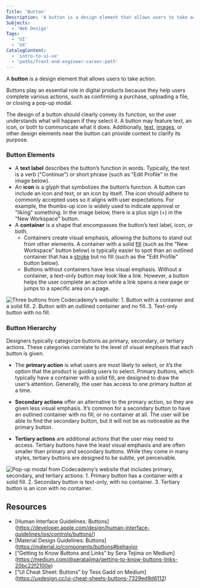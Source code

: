 ```yaml
---
Title: 'Button'
Description: 'A button is a design element that allows users to take action.'
Subjects:
  - 'Web Design'
Tags:
  - 'UI'
  - 'UX'
CatalogContent:
  - 'intro-to-ui-ux'
  - 'paths/front-end-engineer-career-path'
---
```


A **button** is a design element that allows users to take action.

Buttons play an essential role in digital products because they help users complete various actions, such as confirming a purchase, uploading a file, or closing a pop-up modal.

The design of a button should clearly convey its function, so the user understands what will happen if they select it. A button may feature text, an icon, or both to communicate what it does.
Additionally, [text](https://www.codecademy.com/resources/docs/uiux/text), [images](https://www.codecademy.com/resources/docs/uiux/images), or other design elements near the button can provide context to clarify its purpose.

### Button Elements

- A **text label** describes the button’s function in words. Typically, the text is a verb ("Continue") or short phrase (such as "Edit Profile" in the image below).
- An **icon** is a glyph that symbolizes the button’s function. A button can include an icon and text, or an icon by itself. The icon should adhere to commonly accepted uses so it aligns with user expectations. For example, the thumbs-up icon is widely used to indicate approval or "liking" something. In the image below, there is a plus sign (+) in the "New Workspace" button.
- A **container** is a shape that encompasses the button’s text label, icon, or both.
  - Containers create visual emphasis, allowing the buttons to stand out from other elements. A container with a solid [fill](https://www.codecademy.com/resources/uiux/fill) (such as the "New Workspace" button below) is typically easier to spot than an outlined container that has a [stroke](https://www.codecademy.com/resources/uiux/stroke) but no fill (such as the "Edit Profile" button below).
  - Buttons without containers have less visual emphasis. Without a container, a text-only button may look like a link. However, a button helps the user complete an action while a link opens a new page or jumps to a specific area on a page.

![Three buttons from Codecademy’s website: 1. Button with a container and a solid fill. 2. Button with an outlined container and no fill. 3. Text-only button with no fill.](https://static-assets.codecademy.com/Courses/intro-to-ui-and-ux/docs/Buttons-Containers.png)

### Button Hierarchy

Designers typically categorize buttons as primary, secondary, or tertiary actions. These categories correlate to the level of visual emphasis that each button is given.

- The **primary action** is what users are most likely to select, or it’s the option that the product is guiding users to select. Primary buttons, which typically have a container with a solid fill, are designed to draw the user’s attention. Generally, the user has access to one primary button at a time.

- **Secondary actions** offer an alternative to the primary action, so they are given less visual emphasis. It’s common for a secondary button to have an outlined container with no fill, or no container at all. The user will be able to find the secondary button, but it will not be as noticeable as the primary button.

- **Tertiary actions** are additional actions that the user may need to access. Tertiary buttons have the least visual emphasis and are often smaller than primary and secondary buttons. While they come in many styles, tertiary buttons are designed to be subtle, yet perceivable.

![Pop-up modal from Codecademy’s website that includes primary, secondary, and tertiary actions: 1. Primary button has a container with a solid fill. 2. Secondary button is text-only, with no container. 3. Tertiary button is an icon with no container.](https://static-assets.codecademy.com/Courses/intro-to-ui-and-ux/docs/Buttons-Primary-Secondary-Tertiary.png)

## Resources

- [Human Interface Guidelines: Buttons] (https://developer.apple.com/design/human-interface-guidelines/ios/controls/buttons/)
- [Material Design Guidelines: Buttons] (https://material.io/components/buttons#behavior
- [“Getting to Know Buttons and Links” by Sera Tejima on Medium] (https://medium.com/@seratajima/getting-to-know-buttons-links-20bc22f2100e)
- [“UI Cheat Sheet: Buttons” by Tess Gadd on Medium] (https://uxdesign.cc/ui-cheat-sheets-buttons-7329ed9d6112)
